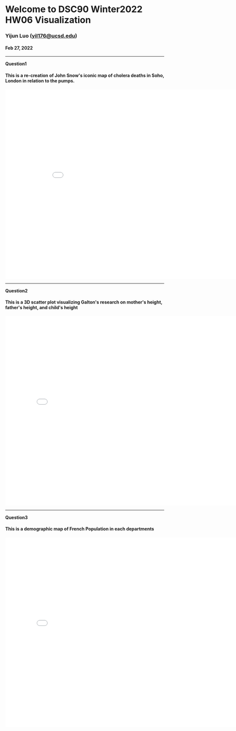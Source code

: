 # Welcome to DSC90 Winter2022 HW06 Visualization
### Yijun Luo (yil176@ucsd.edu)
#### Feb 27, 2022

---


**Question1**
#### This is a re-creation of John Snow's iconic map of cholera deaths in Soho, London in relation to the pumps.
<iframe src='snow-map.html' width=900 height=600 frameBorder=0></iframe>

---

**Question2**
#### This is a 3D scatter plot visualizing Galton's research on mother's height, father's height, and child's height
<iframe src='../plotly-galton_fig.html' width=800 height=600 frameBorder=0></iframe>


---

**Question3**
#### This is a demographic map of French Population in each departments
<iframe src='../plotly-france_fig.html' width=800 height=600 frameBorder=0></iframe>


